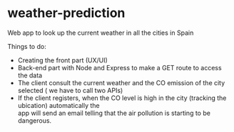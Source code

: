 # weather-prediction
Web app to look up the current weather in all the cities in Spain

Things to do:

- Creating the front part (UX/UI)
- Back-end part with Node and Express to make a GET route to access the data
- The client consult the current weather and the CO emission of the city selected ( we have to call two APIs)
- If the client registers, when the CO level is high in the city (tracking the ubication) automatically the   
  app will send an email telling that the air pollution is starting to be dangerous.
